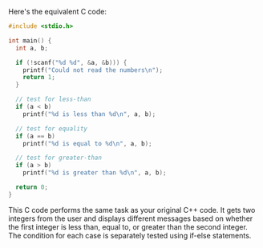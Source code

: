 Here's the equivalent C code:

```c
#include <stdio.h>

int main() {
  int a, b;

  if (!scanf("%d %d", &a, &b))) {
    printf("Could not read the numbers\n");
    return 1;
  }

  // test for less-than
  if (a < b)
    printf("%d is less than %d\n", a, b);

  // test for equality
  if (a == b)
    printf("%d is equal to %d\n", a, b);

  // test for greater-than
  if (a > b)
    printf("%d is greater than %d\n", a, b);

  return 0;
}
```
This C code performs the same task as your original C++ code. It gets two integers from the user and displays different messages based on whether the first integer is less than, equal to, or greater than the second integer. The condition for each case is separately tested using if-else statements.
